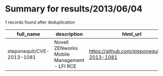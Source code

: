 
# Summary for results/2013/06/04
    
1 records found after deduplication

| full_name | description | html_url | matched_list | matched_count | pushed_at | size | stargazers_count | language | forks_count | vul_ids |
|---------------------------|---------------------------------------------|----------------------------------------------|------------------|-----------------|---------------------------|--------|--------------------|------------|---------------|-------------------|
| steponequit/CVE-2013-1081 | Novell ZENworks Mobile Management - LFI RCE | https://github.com/steponequit/CVE-2013-1081 | ['cve-2', 'rce'] | 2 | 2013-06-04 16:40:48+00:00 | 272 | 2 | Python | 0 | ['CVE-2013-1081'] |

